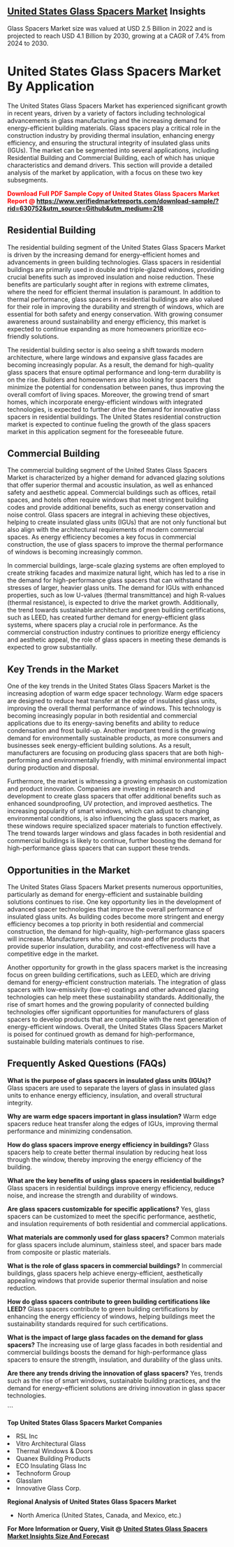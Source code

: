<h2><a href="https://www.verifiedmarketreports.com/download-sample/?rid=630752&amp;utm_source=Github&amp;utm_medium=218" target="_blank">United States Glass Spacers Market</a> Insights</h2><p>Glass Spacers Market size was valued at USD 2.5 Billion in 2022 and is projected to reach USD 4.1 Billion by 2030, growing at a CAGR of 7.4% from 2024 to 2030.</p><p> <h1>United States Glass Spacers Market By Application</h1> <p>The United States Glass Spacers Market has experienced significant growth in recent years, driven by a variety of factors including technological advancements in glass manufacturing and the increasing demand for energy-efficient building materials. Glass spacers play a critical role in the construction industry by providing thermal insulation, enhancing energy efficiency, and ensuring the structural integrity of insulated glass units (IGUs). The market can be segmented into several applications, including Residential Building and Commercial Building, each of which has unique characteristics and demand drivers. This section will provide a detailed analysis of the market by application, with a focus on these two key subsegments. <strong><p><span class=""><span style="color: #ff0000;"><strong>Download Full PDF Sample Copy of United States Glass Spacers Market Report</strong> @ </span><a href="https://www.verifiedmarketreports.com/download-sample/?rid=630752&amp;utm_source=Github&amp;utm_medium=218" target="_blank">https://www.verifiedmarketreports.com/download-sample/?rid=630752&amp;utm_source=Github&amp;utm_medium=218</a></span></p></strong></p> <h2>Residential Building</h2> <p>The residential building segment of the United States Glass Spacers Market is driven by the increasing demand for energy-efficient homes and advancements in green building technologies. Glass spacers in residential buildings are primarily used in double and triple-glazed windows, providing crucial benefits such as improved insulation and noise reduction. These benefits are particularly sought after in regions with extreme climates, where the need for efficient thermal insulation is paramount. In addition to thermal performance, glass spacers in residential buildings are also valued for their role in improving the durability and strength of windows, which are essential for both safety and energy conservation. With growing consumer awareness around sustainability and energy efficiency, this market is expected to continue expanding as more homeowners prioritize eco-friendly solutions. <p>The residential building sector is also seeing a shift towards modern architecture, where large windows and expansive glass facades are becoming increasingly popular. As a result, the demand for high-quality glass spacers that ensure optimal performance and long-term durability is on the rise. Builders and homeowners are also looking for spacers that minimize the potential for condensation between panes, thus improving the overall comfort of living spaces. Moreover, the growing trend of smart homes, which incorporate energy-efficient windows with integrated technologies, is expected to further drive the demand for innovative glass spacers in residential buildings. The United States residential construction market is expected to continue fueling the growth of the glass spacers market in this application segment for the foreseeable future.</p> <h2>Commercial Building</h2> <p>The commercial building segment of the United States Glass Spacers Market is characterized by a higher demand for advanced glazing solutions that offer superior thermal and acoustic insulation, as well as enhanced safety and aesthetic appeal. Commercial buildings such as offices, retail spaces, and hotels often require windows that meet stringent building codes and provide additional benefits, such as energy conservation and noise control. Glass spacers are integral in achieving these objectives, helping to create insulated glass units (IGUs) that are not only functional but also align with the architectural requirements of modern commercial spaces. As energy efficiency becomes a key focus in commercial construction, the use of glass spacers to improve the thermal performance of windows is becoming increasingly common. <p>In commercial buildings, large-scale glazing systems are often employed to create striking facades and maximize natural light, which has led to a rise in the demand for high-performance glass spacers that can withstand the stresses of larger, heavier glass units. The demand for IGUs with enhanced properties, such as low U-values (thermal transmittance) and high R-values (thermal resistance), is expected to drive the market growth. Additionally, the trend towards sustainable architecture and green building certifications, such as LEED, has created further demand for energy-efficient glass systems, where spacers play a crucial role in performance. As the commercial construction industry continues to prioritize energy efficiency and aesthetic appeal, the role of glass spacers in meeting these demands is expected to grow substantially.</p> <h2>Key Trends in the Market</h2> <p>One of the key trends in the United States Glass Spacers Market is the increasing adoption of warm edge spacer technology. Warm edge spacers are designed to reduce heat transfer at the edge of insulated glass units, improving the overall thermal performance of windows. This technology is becoming increasingly popular in both residential and commercial applications due to its energy-saving benefits and ability to reduce condensation and frost build-up. Another important trend is the growing demand for environmentally sustainable products, as more consumers and businesses seek energy-efficient building solutions. As a result, manufacturers are focusing on producing glass spacers that are both high-performing and environmentally friendly, with minimal environmental impact during production and disposal. <p>Furthermore, the market is witnessing a growing emphasis on customization and product innovation. Companies are investing in research and development to create glass spacers that offer additional benefits such as enhanced soundproofing, UV protection, and improved aesthetics. The increasing popularity of smart windows, which can adjust to changing environmental conditions, is also influencing the glass spacers market, as these windows require specialized spacer materials to function effectively. The trend towards larger windows and glass facades in both residential and commercial buildings is likely to continue, further boosting the demand for high-performance glass spacers that can support these trends.</p> <h2>Opportunities in the Market</h2> <p>The United States Glass Spacers Market presents numerous opportunities, particularly as demand for energy-efficient and sustainable building solutions continues to rise. One key opportunity lies in the development of advanced spacer technologies that improve the overall performance of insulated glass units. As building codes become more stringent and energy efficiency becomes a top priority in both residential and commercial construction, the demand for high-quality, high-performance glass spacers will increase. Manufacturers who can innovate and offer products that provide superior insulation, durability, and cost-effectiveness will have a competitive edge in the market. <p>Another opportunity for growth in the glass spacers market is the increasing focus on green building certifications, such as LEED, which are driving demand for energy-efficient construction materials. The integration of glass spacers with low-emissivity (low-e) coatings and other advanced glazing technologies can help meet these sustainability standards. Additionally, the rise of smart homes and the growing popularity of connected building technologies offer significant opportunities for manufacturers of glass spacers to develop products that are compatible with the next generation of energy-efficient windows. Overall, the United States Glass Spacers Market is poised for continued growth as demand for high-performance, sustainable building materials continues to rise.</p> <h2>Frequently Asked Questions (FAQs)</h2> <p><strong>What is the purpose of glass spacers in insulated glass units (IGUs)?</strong> Glass spacers are used to separate the layers of glass in insulated glass units to enhance energy efficiency, insulation, and overall structural integrity.</p> <p><strong>Why are warm edge spacers important in glass insulation?</strong> Warm edge spacers reduce heat transfer along the edges of IGUs, improving thermal performance and minimizing condensation.</p> <p><strong>How do glass spacers improve energy efficiency in buildings?</strong> Glass spacers help to create better thermal insulation by reducing heat loss through the window, thereby improving the energy efficiency of the building.</p> <p><strong>What are the key benefits of using glass spacers in residential buildings?</strong> Glass spacers in residential buildings improve energy efficiency, reduce noise, and increase the strength and durability of windows.</p> <p><strong>Are glass spacers customizable for specific applications?</strong> Yes, glass spacers can be customized to meet the specific performance, aesthetic, and insulation requirements of both residential and commercial applications.</p> <p><strong>What materials are commonly used for glass spacers?</strong> Common materials for glass spacers include aluminum, stainless steel, and spacer bars made from composite or plastic materials.</p> <p><strong>What is the role of glass spacers in commercial buildings?</strong> In commercial buildings, glass spacers help achieve energy-efficient, aesthetically appealing windows that provide superior thermal insulation and noise reduction.</p> <p><strong>How do glass spacers contribute to green building certifications like LEED?</strong> Glass spacers contribute to green building certifications by enhancing the energy efficiency of windows, helping buildings meet the sustainability standards required for such certifications.</p> <p><strong>What is the impact of large glass facades on the demand for glass spacers?</strong> The increasing use of large glass facades in both residential and commercial buildings boosts the demand for high-performance glass spacers to ensure the strength, insulation, and durability of the glass units.</p> <p><strong>Are there any trends driving the innovation of glass spacers?</strong> Yes, trends such as the rise of smart windows, sustainable building practices, and the demand for energy-efficient solutions are driving innovation in glass spacer technologies.</p> ```</p><p><strong>Top United States Glass Spacers Market Companies</strong></p><div data-test-id=""><p><li> RSL Inc</li><li> Vitro Architectural Glass</li><li> Thermal Windows & Doors</li><li> Quanex Building Products</li><li> ECO Insulating Glass Inc</li><li> Technoform Group</li><li> Glasslam</li><li> Innovative Glass Corp.</li></p><div><strong>Regional Analysis of&nbsp;United States Glass Spacers Market</strong></div><ul><li dir="ltr"><p dir="ltr">North America&nbsp;(United States, Canada, and Mexico, etc.)</p></li></ul><p><strong>For More Information or Query, Visit @&nbsp;</strong><strong><a href="https://www.verifiedmarketreports.com/product/glass-spacers-market/?utm_source=Github&amp;utm_medium=218" target="_blank">United States Glass Spacers Market Insights Size And Forecast</a></strong></p></div>
